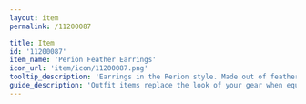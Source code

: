 ```yaml
---
layout: item
permalink: /11200087

title: Item
id: '11200087'
item_name: 'Perion Feather Earrings'
icon_url: 'item/icon/11200087.png'
tooltip_description: 'Earrings in the Perion style. Made out of feathers collected from the ground and from branches.'
guide_description: 'Outfit items replace the look of your gear when equipped.'
---
```

